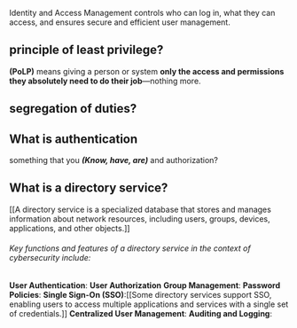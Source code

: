Identity and Access Management controls who can log in, what they can access, and ensures secure and efficient user management.
## principle of least privilege?
**(PoLP)** means giving a person or system **only the access and permissions they absolutely need to do their job**—nothing more.
## segregation of duties?
## What is authentication 
something that you ***(Know, have, are)***
and authorization?

## What is a directory service?
[[A directory service is a specialized database that stores and manages information about network resources, including users, groups, devices, applications, and other objects.]]

###### Key functions and features of a directory service in the context of cybersecurity include:
**User Authentication**:
**User Authorization**
**Group Management**:
**Password Policies**:
**Single Sign-On (SSO)**:[[Some directory services support SSO, enabling users to access multiple applications and services with a single set of credentials.]]
**Centralized User Management**:
**Auditing and Logging**: